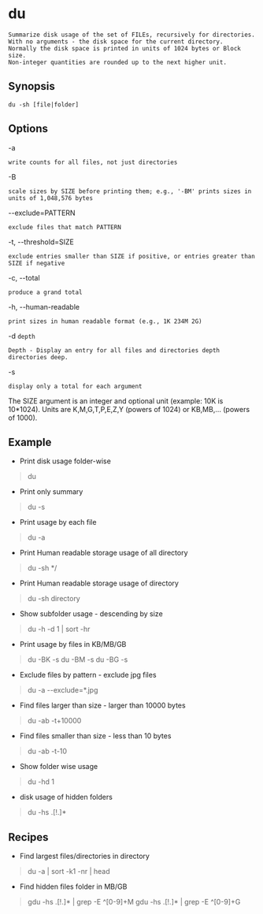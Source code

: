 # du

    Summarize disk usage of the set of FILEs, recursively for directories.
    With no arguments - the disk space for the current directory.
    Normally the disk space is printed in units of 1024 bytes or Block size.
    Non-integer quantities are rounded up to the next higher unit.

## Synopsis

`du -sh [file|folder]`

## Options

-a

    write counts for all files, not just directories

-B<SIZE>

    scale sizes by SIZE before printing them; e.g., '-BM' prints sizes in units of 1,048,576 bytes
--exclude=PATTERN

    exclude files that match PATTERN
-t, --threshold=SIZE

    exclude entries smaller than SIZE if positive, or entries greater than SIZE if negative
-c, --total

    produce a grand total
-h, --human-readable

    print sizes in human readable format (e.g., 1K 234M 2G)
-d `depth`

    Depth - Display an entry for all files and directories depth directories deep.
-s

    display only a total for each argument

The SIZE argument is an integer and optional unit (example: 10K is 10*1024).  Units are K,M,G,T,P,E,Z,Y  (powers  of  1024)  or  KB,MB,... (powers of 1000).

## Example

* Print disk usage folder-wise

> du

* Print only summary

> du -s

* Print usage by each file

> du -a

* Print Human readable storage usage of all directory

> du -sh */

* Print Human readable storage usage of directory

> du -sh directory

* Show subfolder usage - descending by size

> du -h -d 1 | sort -hr

* Print usage by files in KB/MB/GB

> du -BK -s
> du -BM -s
> du -BG -s

* Exclude files by pattern - exclude jpg files

> du -a --exclude=*.jpg

* Find files larger than size - larger than 10000 bytes

> du -ab -t+10000

* Find files smaller than size - less than 10 bytes

> du -ab -t-10

* Show folder wise usage

> du -hd 1

* disk usage of hidden folders

> du -hs .[!.]*

## Recipes

* Find largest files/directories in directory

> du -a | sort -k1 -nr | head

* Find hidden files folder in MB/GB

> gdu -hs .[!.]* | grep -E ^[0-9]+M
> gdu -hs .[!.]* | grep -E ^[0-9]+G
